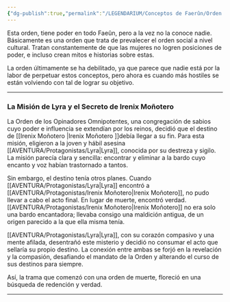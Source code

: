 ```yaml
---
{"dg-publish":true,"permalink":"/LEGENDARIUM/Conceptos de Faerûn/Orden de los Opinadores Omnipotentes/"}
---
```


Esta orden, tiene poder en todo Faeûn, pero a la vez no la conoce nadie. Básicamente es una orden que trata de prevalecer el orden social a nivel cultural. Tratan constantemente de que las mujeres no logren posiciones de poder, e incluso crean mitos e historias sobre estas.

La orden últimamente se ha debilitado, ya que parece que nadie está por la labor de perpetuar estos conceptos, pero ahora es cuando más hostiles se están volviendo con tal de lograr su objetivo.

***
### La Misión de Lyra y el Secreto de Irenix Moñotero

La Orden de los Opinadores Omnipotentes, una congregación de sabios cuyo poder e influencia se extendían por los reinos, decidió que el destino de [[Irenix Moñotero \|Irenix Moñotero ]]debía llegar a su fin. Para esta misión, eligieron a la joven y hábil asesina [[AVENTURA/Protagonistas/Lyra\|Lyra]], conocida por su destreza y sigilo. La misión parecía clara y sencilla: encontrar y eliminar a la bardo cuyo encanto y voz habían trastornado a tantos.

Sin embargo, el destino tenía otros planes. Cuando [[AVENTURA/Protagonistas/Lyra\|Lyra]] encontró a [[AVENTURA/Protagonistas/Irenix Moñotero\|Irenix Moñotero]], no pudo llevar a cabo el acto final. En lugar de muerte, encontró verdad. [[AVENTURA/Protagonistas/Irenix Moñotero\|Irenix Moñotero]] no era solo una bardo encantadora; llevaba consigo una maldición antigua, de un origen parecido a la que ella misma tenía.

[[AVENTURA/Protagonistas/Lyra\|Lyra]], con su corazón compasivo y una mente afilada, desentrañó este misterio y decidió no consumar el acto que sellaría su propio destino. La conexión entre ambas se forjó en la revelación y la compasión, desafiando el mandato de la Orden y alterando el curso de sus destinos para siempre.

Así, la trama que comenzó con una orden de muerte, floreció en una búsqueda de redención y verdad.

---


